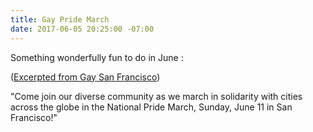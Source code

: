 ```yaml
---
title: Gay Pride March
date: 2017-06-05 20:25:00 -07:00
---
```


Something wonderfully fun to do in June :

([Excerpted from Gay San Francisco](http://sanfrancisco.gaycities.com/events/780547-national-pride-march-san-francisco))

"Come join our diverse community as we march in solidarity with cities across the globe in the National Pride March, Sunday, June 11 in San Francisco!"


